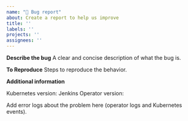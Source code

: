 ```yaml
---
name: "🐛 Bug report"
about: Create a report to help us improve
title: ''
labels: ''
projects: ''
assignees: ''
---
```


**Describe the bug**
A clear and concise description of what the bug is.

**To Reproduce**
Steps to reproduce the behavior.

**Additional information**

Kubernetes version:
Jenkins Operator version:


Add error logs about the problem here (operator logs and Kubernetes events).
